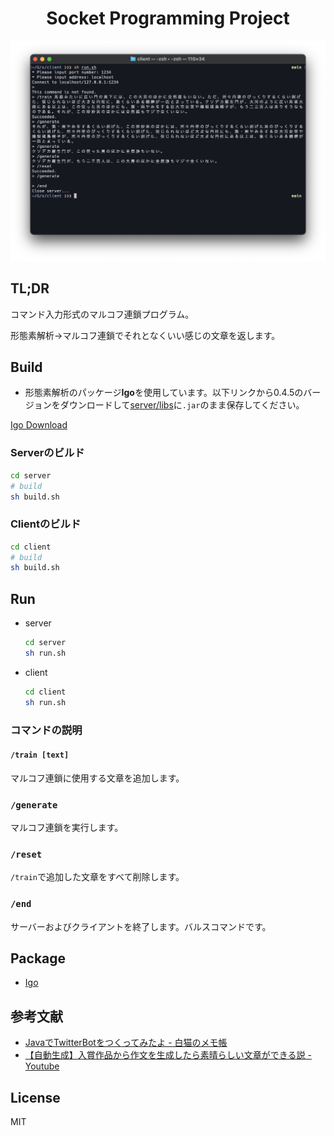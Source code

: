 <h1 align="center">
Socket Programming Project
</h1>

<p align="center">
<img src="assets/sample.png">
</p>

## TL;DR

コマンド入力形式のマルコフ連鎖プログラム。

形態素解析→マルコフ連鎖でそれとなくいい感じの文章を返します。

## Build

- 形態素解析のパッケージ**Igo**を使用しています。以下リンクから0.4.5のバージョンをダウンロードして[server/libs](server/libs)に`.jar`のまま保存してください。

[Igo Download](https://ja.osdn.net/projects/igo/downloads/55029/igo-0.4.5.jar/)

### Serverのビルド

```bash
cd server
# build
sh build.sh
```

### Clientのビルド

```bash
cd client
# build
sh build.sh
```

## Run

- server

  ```bash
  cd server
  sh run.sh
  ```

- client

  ```bash
  cd client
  sh run.sh
  ```

### コマンドの説明

#### `/train [text]`

マルコフ連鎖に使用する文章を追加します。

### `/generate`

マルコフ連鎖を実行します。

### `/reset`

`/train`で追加した文章をすべて削除します。

### `/end`

サーバーおよびクライアントを終了します。バルスコマンドです。

## Package

- [Igo](http://igo.osdn.jp/)

## 参考文献

- [JavaでTwitterBotをつくってみたよ - 白猫のメモ帳](https://shironeko.hateblo.jp/entry/2016/11/14/201912)
- [【自動生成】入賞作品から作文を生成したら素晴らしい文章ができる説 - Youtube](https://www.youtube.com/watch?v=1OfCyavg_ZE)

## License

MIT
